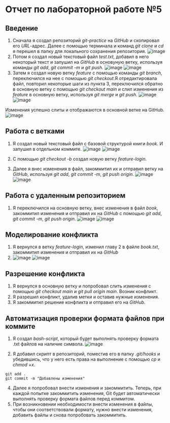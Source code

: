 # Отчет по лабораторной работе №5
## Введение
1. Сначала я создал репозиторий _git-practice_ на _GitHub_ и скопировал его _URL_-адрес. Далее с помощью терминала и команд _git clone_ и _cd_ я перешел в папку для локального сохранения репозитория.
![image](https://github.com/Andrzakourcev/git-practice/assets/144477949/accd2ce2-5b31-40b8-8dc1-99fc7daa9330)
3. Потом я создал новый текстовый файл _test.txt_, добавил в него некоторый текст и запушил на _GitHub_ в основуную ветку, используя команды _git add_, _git commit -m_ и _git push_.
![image](https://github.com/Andrzakourcev/git-practice/assets/144477949/1ffc178d-2b25-496a-8e4b-27951a7e579a)
![image](https://github.com/Andrzakourcev/git-practice/assets/144477949/6370c231-c393-42a7-8904-2c68f8908a35)
5. Затем я создал новую ветку _feature_ с помощью команды _git branch_, переключился на нее с помощью _git checkout_.Я отредактировала файл, повторил некоторые шаги из пункта 3, переключился обратно в основную ветку с помощью _git checkout main_ и слил изменения из _feature_ в основную ветку, используя _git merge_ и _git push_.
![image](https://github.com/Andrzakourcev/git-practice/assets/144477949/83cd7154-317d-4a05-b9ff-5a2fc2d92936)
![image](https://github.com/Andrzakourcev/git-practice/assets/144477949/ba38b7c8-8fa5-482f-aea2-b71ed52b9071)

Изменения успешно слиты и отображаются в основной ветке на GitHub. 
![image](https://github.com/Andrzakourcev/git-practice/assets/144477949/908141be-aa70-4e23-b614-0b1a2cd8479c)

## Работа с ветками
1. Я создал новый текстовый файл с базовой структурой книги _book_. И запушил в отдельном коммите.
![image](https://github.com/Andrzakourcev/git-practice/assets/144477949/a4ab3e35-d09a-4c72-bff3-98f83d627bba)
![image](https://github.com/Andrzakourcev/git-practice/assets/144477949/fb6818c5-8399-42e0-9293-81e638a41320)

2. С помощью _git checkout -b_ создал новую ветку _feature-login_.
3. Далее я внес изменения в файл, закоммитил их и отправил ветку на _GitHub_, используя _git add_, _git commit -m_, _git push origin_.
![image](https://github.com/Andrzakourcev/git-practice/assets/144477949/3c0b8deb-d67a-4c78-a384-8016babbfa2c)
![image](https://github.com/Andrzakourcev/git-practice/assets/144477949/863b46ba-fcea-43ea-a54f-79d0498abb0e)

## Работа с удаленным репозиторием
1. Я переключился на основную ветку, внес изменения в файл _book_, закоммитил изменения и отправил их на _GitHub_ с помощью _git add_, _git commit -m_, _git push origin_.
![image](https://github.com/Andrzakourcev/git-practice/assets/144477949/3bcd1767-f22b-4450-9327-a609dc9a5b4c)
![image](https://github.com/Andrzakourcev/git-practice/assets/144477949/16c22183-f8e9-4210-85fb-0da6fc29a72a)

## Моделирование конфликта
1. Я вернулся в ветку _feature-login_, изменил главу 2 в файле _book.txt_, закоммитил изменения и отправил их на _GitHub_
2. ![image](https://github.com/Andrzakourcev/git-practice/assets/144477949/3224fded-51bc-41d5-acd0-a0c06626c1fb)
![image](https://github.com/Andrzakourcev/git-practice/assets/144477949/1386d363-586b-4cd2-a1d9-f0ff348ae2d7)

## Разрешение конфликта
1. Я вернулся в основную ветку и попробовал слить изменения с помощью _git checkout main_ и _git pull origin main_. Возник конфликт.
2. Я разрешил конфликт, удалив метки и оставив нужные изменения.
3. Я закоммитил решение конфликта и отправил его на _GitHub_.

## Автоматизация проверки формата файлов при коммите
1. Я создал _bash-script_, который будет выполнять проверку формата .txt файлов на наличие символа.
![image](https://github.com/Andrzakourcev/git-practice/assets/144477949/1472ddef-bfb5-4e8a-98f2-5385d38678a7)

2. Я добавил скрипт в репозиторий, поместив его в папку _.git/hooks_ и убедившись, что у него есть права на выполнение с помощью _cp_ и _chmod +x_.
```
git add .
git commit -m "Добавлены изменения"
```
4. Далее я попробовал внести изменения и закоммитить. Теперь, при каждой попытке закоммитить изменения, Git будет автоматически выполнять проверку формата файлов перед коммитом.
5. При возникновении необходимости внести изменения в файлы, чтобы они соответствовали формату, нужно внести изменения, добавить файлы и снова попробовать закоммитить.





